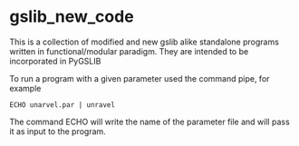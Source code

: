 # gslib_new_code
This is a collection of modified and new gslib alike standalone programs written in functional/modular paradigm. They are intended to be incorporated in PyGSLIB


To run a program with a given parameter used the command pipe, for example

```
ECHO unarvel.par | unravel
````

The command ECHO will write the name of the parameter file and will pass it as input to the program. 